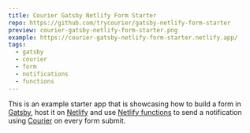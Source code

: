 ```yaml
---
title: Courier Gatsby Netlify Form Starter
repo: https://github.com/trycourier/gatsby-netlify-form-starter
preview: courier-gatsby-netlify-form-starter.png
example: https://courier-gatsby-netlify-form-starter.netlify.app/
tags:
  - gatsby
  - courier
  - form
  - notifications
  - functions
---
```


This is an example starter app that is showcasing how to build a form in
[Gatsby](https://gatsbyjs.com), host it on [Netlify](https://www.netlify.com/) and use
[Netlify functions](https://www.netlify.com/products/functions/) to send a notification using
[Courier](https://www.courier.com/) on every form submit.
